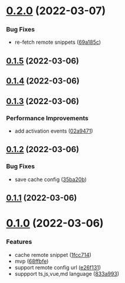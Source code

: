 # [0.2.0](https://github.com/0x-jerry/vscode-remote-snippets/compare/v0.1.5...v0.2.0) (2022-03-07)


### Bug Fixes

* re-fetch remote snippets ([69a185c](https://github.com/0x-jerry/vscode-remote-snippets/commit/69a185c825b98162fd3480f51fad5da67b1fd0db))



## [0.1.5](https://github.com/0x-jerry/vscode-remote-snippets/compare/v0.1.4...v0.1.5) (2022-03-06)



## [0.1.4](https://github.com/0x-jerry/vscode-remote-snippets/compare/v0.1.3...v0.1.4) (2022-03-06)



## [0.1.3](https://github.com/0x-jerry/vscode-remote-snippets/compare/v0.1.2...v0.1.3) (2022-03-06)


### Performance Improvements

* add activation events ([02a9471](https://github.com/0x-jerry/vscode-remote-snippets/commit/02a9471ff5ea45edfe3ea7ad195d4425b4b2d5ec))



## [0.1.2](https://github.com/0x-jerry/vscode-remote-snippets/compare/v0.1.1...v0.1.2) (2022-03-06)


### Bug Fixes

* save cache config ([35ba20b](https://github.com/0x-jerry/vscode-remote-snippets/commit/35ba20bf1ab839016ce2a9df812891abdefa7db6))



## [0.1.1](https://github.com/0x-jerry/vscode-remote-snippets/compare/v0.1.0...v0.1.1) (2022-03-06)



# [0.1.0](https://github.com/0x-jerry/vscode-remote-snippets/compare/68ffbfed9756661543e8643b8cdd97741b3e4c22...v0.1.0) (2022-03-06)


### Features

* cache remote snippet ([1fcc714](https://github.com/0x-jerry/vscode-remote-snippets/commit/1fcc714bf0dddf3a10fe7830033669264f911009))
* mvp ([68ffbfe](https://github.com/0x-jerry/vscode-remote-snippets/commit/68ffbfed9756661543e8643b8cdd97741b3e4c22))
* support remote config url ([e26f131](https://github.com/0x-jerry/vscode-remote-snippets/commit/e26f13146ed470f55c0dcd86f3e1d1234c621a6a))
* suppport ts,js,vue,md language ([833a993](https://github.com/0x-jerry/vscode-remote-snippets/commit/833a9933712880c89aa5400d96146ba77d52989d))



